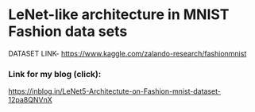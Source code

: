 # LeNet-like architecture in MNIST Fashion data sets
DATASET LINK- https://www.kaggle.com/zalando-research/fashionmnist

### Link for my blog (click):
https://inblog.in/LeNet5-Architectute-on-Fashion-mnist-dataset-12pa8QNVnX
